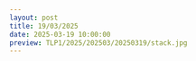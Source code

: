 ```yaml
---
layout: post
title: 19/03/2025
date: 2025-03-19 10:00:00
preview: TLP1/2025/202503/20250319/stack.jpg
---
```

